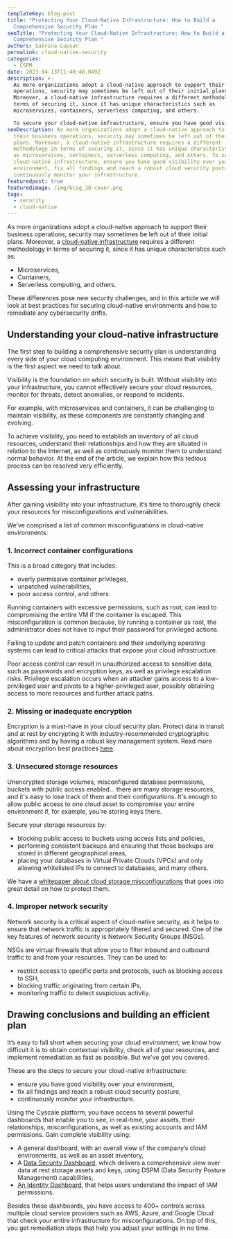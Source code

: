 ```yaml
---
templateKey: blog-post
title: "Protecting Your Cloud-Native Infrastructure: How to Build a
  Comprehensive Security Plan "
seoTitle: "Protecting Your Cloud-Native Infrastructure: How to Build a
  Comprehensive Security Plan "
authors: Sabrina Lupșan
permalink: cloud-native-security
categories:
  - CSPM
date: 2023-04-13T11:40:40.049Z
description: >-
  As more organizations adopt a cloud-native approach to support their business
  operations, security may sometimes be left out of their initial plans.
  Moreover, a cloud-native infrastructure requires a different methodology in
  terms of securing it, since it has unique characteristics such as
  microservices, containers, serverless computing, and others.

  To secure your cloud-native infrastructure, ensure you have good visibility over your environment, fix all findings and reach a robust cloud security posture, and continuously monitor your infrastructure.
seoDescription: As more organizations adopt a cloud-native approach to support
  their business operations, security may sometimes be left out of their initial
  plans. Moreover, a cloud-native infrastructure requires a different
  methodology in terms of securing it, since it has unique characteristics such
  as microservices, containers, serverless computing, and others. To secure your
  cloud-native infrastructure, ensure you have good visibility over your
  environment, fix all findings and reach a robust cloud security posture, and
  continuously monitor your infrastructure.
featuredpost: true
featuredimage: /img/blog_38-cover.png
tags:
  - security
  - cloud-native
---
```

As more organizations adopt a cloud-native approach to support their business operations, security may sometimes be left out of their initial plans. Moreover, a [cloud-native infrastructure](https://cyscale.com/blog/cloud-native-security-guide/) requires a different methodology in terms of securing it, since it has unique characteristics such as: 

* Microservices, 
* Containers, 
* Serverless computing, and others. 

These differences pose new security challenges, and in this article we will look at best practices for securing cloud-native environments and how to remediate any cybersecurity drifts. 

## Understanding your cloud-native infrastructure 

The first step to building a comprehensive security plan is understanding every side of your cloud computing environment. This means that visibility is the first aspect we need to talk about.  

Visibility is the foundation on which security is built. Without visibility into your infrastructure, you cannot effectively secure your cloud resources, monitor for threats, detect anomalies, or respond to incidents. 

For example, with microservices and containers, it can be challenging to maintain visibility, as these components are constantly changing and evolving. 

To achieve visibility, you need to establish an inventory of all cloud resources, understand their relationships and how they are situated in relation to the Internet, as well as continuously monitor them to understand normal behavior. At the end of the article, we explain how this tedious process can be resolved very efficiently. 

## Assessing your infrastructure 

After gaining visibility into your infrastructure, it’s time to thoroughly check your resources for misconfigurations and vulnerabilities.  

We’ve comprised a list of common misconfigurations in cloud-native environments: 

### 1. Incorrect container configurations 

This is a broad category that includes: 

* overly permissive container privileges,  
* unpatched vulnerabilities,  
* poor access control, and others. 

Running containers with excessive permissions, such as root, can lead to compromising the entire VM if the container is escaped. This misconfiguration is common because, by running a container as root, the administrator does not have to input their password for privileged actions. 

Failing to update and patch containers and their underlying operating systems can lead to critical attacks that expose your cloud infrastructure. 

Poor access control can result in unauthorized access to sensitive data, such as passwords and encryption keys, as well as privilege escalation risks. Privilege escalation occurs when an attacker gains access to a low-privileged user and pivots to a higher-privileged user, possibly obtaining access to more resources and further attack paths. 

### 2. Missing or inadequate encryption 

Encryption is a must-have in your cloud security plan. Protect data in transit and at rest by encrypting it with industry-recommended cryptographic algorithms and by having a robust key management system. Read more about encryption best practices [here](https://cyscale.com/blog/types-of-encryption/). 

### 3. Unsecured storage resources 

Unencrypted storage volumes, misconfigured database permissions, buckets with public access enabled… there are many storage resources, and it's easy to lose track of them and their configurations. It's enough to allow public access to one cloud asset to compromise your entire environment if, for example, you're storing keys there.  

Secure your storage resources by: 

* blocking public access to buckets using access lists and policies, 
* performing consistent backups and ensuring that those backups are stored in different geographical areas, 
* placing your databases in Virtual Private Clouds (VPCs) and only allowing whitelisted IPs to connect to databases, and many others. 

We have a [whitepaper about cloud storage misconfigurations](https://cyscale.com/whitepaper/cloud-storage-misconfigurations/) that goes into great detail on how to protect them. 

### 4. Improper network security 

Network security is a critical aspect of cloud-native security, as it helps to ensure that network traffic is appropriately filtered and secured. One of the key features of network security is Network Security Groups (NSGs).  

NSGs are virtual firewalls that allow you to filter inbound and outbound traffic to and from your resources. They can be used to: 

* restrict access to specific ports and protocols, such as blocking access to SSH, 
* blocking traffic originating from certain IPs, 
* monitoring traffic to detect suspicious activity. 

## Drawing conclusions and building an efficient plan 

It’s easy to fall short when securing your cloud environment; we know how difficult it is to obtain contextual visibility, check all of your resources, and implement remediation as fast as possible. But we've got you covered. 

These are the steps to secure your cloud-native infrastructure: 

* ensure you have good visibility over your environment, 
* fix all findings and reach a robust cloud security posture, 
* continuously monitor your infrastructure. 

Using the Cyscale platform, you have access to several powerful dashboards that enable you to see, in real-time, your assets, their relationships, misconfigurations, as well as existing accounts and IAM permissions. Gain complete visibility using: 

* A general dashboard, with an overall view of the company’s cloud environments, as well as an asset inventory, 
* A [Data Security Dashboard](https://cyscale.com/blog/data-security-dashboard/), which delivers a comprehensive view over data at rest storage assets and keys, using DSPM (Data Security Posture Management) capabilities, 
* [An Identity Dashboard](https://cyscale.com/blog/check-for-least-privilege/), that helps users understand the impact of IAM permissions. 

Besides these dashboards, you have access to 400+ controls across multiple cloud service providers such as AWS, Azure, and Google Cloud that check your entire infrastructure for misconfigurations. On top of this, you get remediation steps that help you adjust your settings in no time.